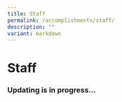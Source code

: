 ```yaml
---
title: Staff
permalink: /accomplishments/staff/
description: ""
variant: markdown
---
```

# **Staff**
### 
### Updating is in progress...